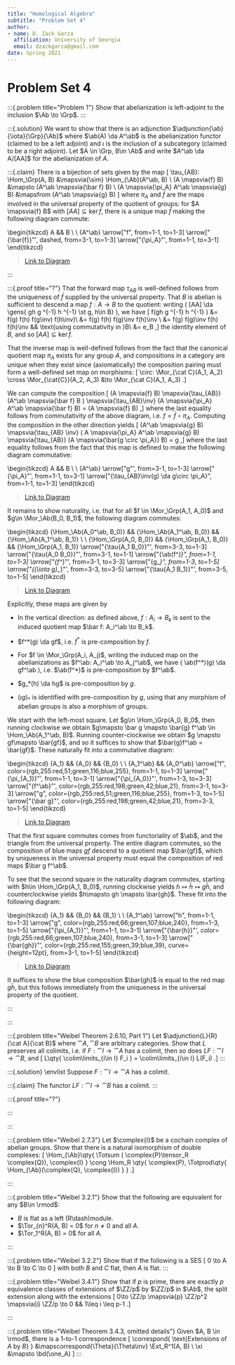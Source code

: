 ```yaml
---
title: "Homological Algebra"
subtitle: "Problem Set 4"
author:
- name: D. Zack Garza
  affiliation: University of Georgia 
  email: dzackgarza@gmail.com 
date: Spring 2021
---
```


# Problem Set 4

:::{.problem title="Problem 1"}
Show that abelianization is left-adjoint to the inclusion $\Ab \to \Grp$.
:::

:::{.solution}
We want to show that there is an adjunction $\adjunction{\ab}{\iota}{\Grp}{\Ab}$ where $\ab(A) \da A^\ab$ is the abelianization functor (claimed to be a left adjoint) and $\iota$ is the inclusion of a subcategory (claimed to be a right adjoint).
Let $A \in \Grp, B\in \Ab$ and write $A^\ab \da A/[AA]$ for the abelianization of $A$. 

:::{.claim}
There is a bijection of sets given by the map
\[
\tau_{AB}: \Hom_\Grp(A, B)
&\mapsvia{\sim} 
\Hom_{\Ab}(A^\ab, B) 
\\
(A \mapsvia{f} B) &\mapsto (A^\ab \mapsvia{\bar f} B) \\
(A \mapsvia{\pi_A} A^\ab \mapsvia{g} B) &\mapsfrom (A^\ab \mapsvia{g} B)
\]
where $\pi_A$ and $\bar f$ are the maps involved in the universal property of the quotient of groups: for $A \mapsvia{f} B$ with $[AA] \subseteq \ker f$, there is a unique map $\bar f$ making the following diagram commute:

\begin{tikzcd}
	A && B \\
	\\
	{A^\ab}
	\arrow["f", from=1-1, to=1-3]
	\arrow["{\bar{f}}"', dashed, from=3-1, to=1-3]
	\arrow["{\pi_A}"', from=1-1, to=3-1]
\end{tikzcd}

> [Link to Diagram](https://q.uiver.app/?q=WzAsMyxbMCwwLCJBIl0sWzAsMiwiQV5cXGFiIl0sWzIsMCwiQiJdLFswLDIsImYiXSxbMSwyLCJcXGJhcntmfSIsMix7InN0eWxlIjp7ImJvZHkiOnsibmFtZSI6ImRhc2hlZCJ9fX1dLFswLDEsIlxccGlfQSIsMl1d)

:::


:::{.proof title="?"}
That the forward map $\tau_{AB}$ is well-defined follows from the uniqueness of $\bar f$ supplied by the universal property. 
That $B$ is abelian is sufficient to descend a map $f:A\to B$ to the quotient: writing \( [AA] \da \gens{ gh g ^{-1} h ^{-1} \st g, h\in B}  \), we have
\[
f(gh g ^{-1} h ^{-1} ) 
&= f(g) f(h) f(g\inv) f(h\inv)\\
&= f(g) f(h) f(g)\inv f(h)\inv \\
&= f(g) f(g)\inv f(h) f(h)\inv && \text{using commutativity in }B\\
&= e_B
,\]
the identity element of $B$, and so $[AA] \subseteq \ker f$.

That the inverse map is well-defined follows from the fact that the canonical quotient map $\pi_A$ exists for any group $A$, and compositions in a category are unique when they exist since (axiomatically) the composition pairing must form a well-defined set map on morphisms:
\[
\circ: \Mor_{\cat C}(A_1, A_2) \cross \Mor_{\cat{C}}(A_2, A_3) &\to \Mor_{\cat C}(A_1, A_3)
.\]

We can compute the composition
\[
(A \mapsvia{f} B) \mapsvia{\tau_{AB}} (A^\ab \mapsvia{\bar f} B ) \mapsvia{\tau_{AB}\inv} (A \mapsvia{\pi_A} A^\ab \mapsvia{\bar f} B) = (A \mapsvia{f} B)
,\]
where the last equality follows from commutativity of the above diagram, i.e. $f = \bar f \circ \pi_A$.
Computing the composition in the other direction yields
\[
(A^\ab \mapsvia{g} B)
\mapsvia{\tau_{AB} \inv} ( A \mapsvia{\pi_A} A^\ab \mapsvia{g} B)
\mapsvia{\tau_{AB}} (A \mapsvia{\bar{g \circ \pi_A}} B)
= g
,\]
where the last equality follows from the fact that this map is defined to make the following diagram commutative:

\begin{tikzcd}
	A && B \\
	\\
	{A^\ab}
	\arrow["g"', from=3-1, to=1-3]
	\arrow["{\pi_A}"', from=1-1, to=3-1]
	\arrow["{\tau_{AB}\inv(g) \da g\circ \pi_A}", from=1-1, to=1-3]
\end{tikzcd}


> [Link to Diagram](https://q.uiver.app/?q=WzAsMyxbMCwwLCJBIl0sWzAsMiwiQV5cXGFiIl0sWzIsMCwiQiJdLFsxLDIsImciLDJdLFswLDEsIlxccGlfQSIsMl0sWzAsMiwiXFx0YXVfe0FCfVxcaW52KGcpIFxcZGEgZ1xcY2lyYyBcXHBpX0EiXV0=)

It remains to show naturality, i.e. that for all $f \in \Mor_\Grp(A_1, A_0)$ and $g\in \Mor_\Ab(B_0, B_1)$, the following diagram commutes:

\begin{tikzcd}
	{\Hom_\Ab(A_0^\ab, B_0)} && {\Hom_\Ab(A_1^\ab, B_0)} && {\Hom_\Ab(A_1^\ab, B_1)} \\
	\\
	{\Hom_\Grp(A_0, B_0)} && {\Hom_\Grp(A_1, B_0)} && {\Hom_\Grp(A_1, B_1)}
	\arrow["{\tau{A_1 B_0}}"', from=3-3, to=1-3]
	\arrow["{\tau{A_0 B_0}}"', from=3-1, to=1-1]
	\arrow["{\ab(f^*)}", from=1-1, to=1-3]
	\arrow["{f^*}"', from=3-1, to=3-3]
	\arrow["{g_*}", from=1-3, to=1-5]
	\arrow["{(\iota g)_*}"', from=3-3, to=3-5]
	\arrow["{\tau{A_1 B_1}}"', from=3-5, to=1-5]
\end{tikzcd}

> [Link to Diagram](https://q.uiver.app/?q=WzAsNixbMCwwLCJcXEhvbV9cXEFiKEFfMF5cXGFiLCBCXzApIl0sWzAsMiwiXFxIb21fXFxHcnAoQV8wLCBCXzApIl0sWzIsMCwiXFxIb21fXFxBYihBXzFeXFxhYiwgQl8wKSJdLFsyLDIsIlxcSG9tX1xcR3JwKEFfMSwgQl8wKSJdLFs0LDAsIlxcSG9tX1xcQWIoQV8xXlxcYWIsIEJfMSkiXSxbNCwyLCJcXEhvbV9cXEdycChBXzEsIEJfMSkiXSxbMywyLCJcXHRhdXtBXzEgQl8wfSIsMl0sWzEsMCwiXFx0YXV7QV8wIEJfMH0iLDJdLFswLDIsIlxcYWIoZl4qKSJdLFsxLDMsImZeKiIsMl0sWzIsNCwiZ18qIl0sWzMsNSwiKFxcaW90YSBnKV8qIiwyXSxbNSw0LCJcXHRhdXtBXzEgQl8xfSIsMl1d)

Explicitly, these maps are given by

- In the vertical direction: as defined above, $f:A_i \to B_k$ is sent to the induced quotient map $\bar f: A_i^\ab \to B_k$.

- $f^*(g) \da gf$, i.e. $f^*$ is pre-composition by $f$.

- For $f \in \Mor_\Grp(A_i, A_j)$, writing the induced map on the abelianizations as $f^\ab: A_i^\ab \to A_j^\ab$, we have \( \ab(f^*)(g) \da gf^\ab \), i.e. $\ab(f^*)$ is pre-composition by $f^\ab$.

- $g_*(h) \da hg$ is pre-composition by $g$.

- $(\iota g)_*$ is identified with pre-composition by $g$, using that any morphism of abelian groups is also a morphism of groups.

We start with the left-most square.
Let $g\in \Hom_\Grp(A_0, B_0$, then running clockwise we obtain $g\mapsto \bar g \mapsto \bar{g} f^\ab \in \Hom_\Ab(A_1^\ab, B)$.
Running counter-clockwise we obtain $g \mapsto gf\mapsto \bar{gf}$, and so it suffices to show that $\bar{g}f^\ab = \bar{gf}$.
These naturally fit into a commutative diagram:

\begin{tikzcd}
	{A_1} && {A_0} && {B_0} \\
	\\
	{A_1^\ab} && {A_0^\ab}
	\arrow["f", color={rgb,255:red,51;green,116;blue,255}, from=1-1, to=1-3]
	\arrow["{\pi_{A_1}}"', from=1-1, to=3-1]
	\arrow["{\pi_{A_0}}"', from=1-3, to=3-3]
	\arrow["{f^\ab}"', color={rgb,255:red,198;green,42;blue,21}, from=3-1, to=3-3]
	\arrow["g", color={rgb,255:red,51;green,116;blue,255}, from=1-3, to=1-5]
	\arrow["{\bar g}"', color={rgb,255:red,198;green,42;blue,21}, from=3-3, to=1-5]
\end{tikzcd}

> [Link to Diagram](https://q.uiver.app/?q=WzAsNSxbMCwwLCJBXzEiXSxbMCwyLCJBXzFeXFxhYiJdLFsyLDAsIkFfMCJdLFsyLDIsIkFfMF5cXGFiIl0sWzQsMCwiQl8wIl0sWzAsMiwiZiIsMCx7ImNvbG91ciI6WzIyMSwxMDAsNjBdfSxbMjIxLDEwMCw2MCwxXV0sWzAsMSwiXFxwaV97QV8xfSIsMl0sWzIsMywiXFxwaV97QV8wfSIsMl0sWzEsMywiZl5cXGFiIiwyLHsiY29sb3VyIjpbNyw4MSw0M119LFs3LDgxLDQzLDFdXSxbMiw0LCJnIiwwLHsiY29sb3VyIjpbMjIxLDEwMCw2MF19LFsyMjEsMTAwLDYwLDFdXSxbMyw0LCJcXGJhciBnIiwyLHsiY29sb3VyIjpbNyw4MSw0M119LFs3LDgxLDQzLDFdXV0=)

That the first square commutes comes from functoriality of $\ab$, and the triangle from the universal property. 
The entire diagram commutes, so the composition of blue maps $gf$ descend to a quotient map $\bar{gf}$, which by uniqueness in the universal property must equal the composition of red maps $\bar g f^\ab$.

To see that the second square in the naturality diagram commutes, starting with $h\in \Hom_\Grp(A_1, B_0)$, running clockwise yields $h \mapsto \bar h \mapsto g\bar{h}$, and counterclockwise yields $h\mapsto gh \mapsto \bar{gh}$.
These fit into the following diagram:

\begin{tikzcd}
	{A_1} && {B_0} && {B_1} \\
	\\
	{A_1^\ab}
	\arrow["h", from=1-1, to=1-3]
	\arrow["g", color={rgb,255:red,66;green,107;blue,240}, from=1-3, to=1-5]
	\arrow["{\pi_{A_1}}"', from=1-1, to=3-1]
	\arrow["{\bar{h}}"', color={rgb,255:red,66;green,107;blue,240}, from=3-1, to=1-3]
	\arrow["{\bar{gh}}"', color={rgb,255:red,155;green,39;blue,39}, curve={height=12pt}, from=3-1, to=1-5]
\end{tikzcd}

> [Link to Diagram](https://q.uiver.app/?q=WzAsNCxbMCwwLCJBXzEiXSxbMCwyLCJBXzFeXFxhYiJdLFsyLDAsIkJfMCJdLFs0LDAsIkJfMSJdLFswLDIsImgiXSxbMiwzLCJnIiwwLHsiY29sb3VyIjpbMjI2LDg1LDYwXX0sWzIyNiw4NSw2MCwxXV0sWzAsMSwiXFxwaV97QV8xfSIsMl0sWzEsMiwiXFxiYXJ7aH0iLDIseyJjb2xvdXIiOlsyMjYsODUsNjBdfSxbMjI2LDg1LDYwLDFdXSxbMSwzLCJcXGJhcntnaH0iLDIseyJjdXJ2ZSI6MiwiY29sb3VyIjpbMCw2MCwzOF19LFswLDYwLDM4LDFdXV0=)

It suffices to show the blue composition $\bar{gh}$ is equal to the red map $g\bar{h}$, but this follows immediately from the uniqueness in the universal property of the quotient.

:::


:::

:::{.problem title="Weibel Theorem 2.6.10, Part 1"}
Let $\adjunction{L}{R}{\cat A}{\cat B}$ where $\cat{A}, \cat{B}$ are arbitrary categories.
Show that $L$ preserves all colimits, i.e. if $F: \cat I\to \cat A$ has a colimit, then so does $LF: \cat I \to \cat B$, and
\[
L\qty{ \colim\limits_{i\in I} F_i } = \colim\limits_{i\in I} L(F_i)
.\]
:::


:::{.solution}
\envlist
Suppose $F: \cat{I} \to \cat{A}$ has a colimit.

:::{.claim}
The functor $LF: \cat{I} \to \cat{B}$ has a colimit.
:::


:::{.proof title="?"}

:::


:::


:::{.problem title="Weibel 2.7.3"}
Let $\complex{I}$ be a cochain complex of abelian groups.
Show that there is a natural isomorphism of double complexes:
\[
\Hom_{\Ab}\qty{ \Totsum ( \complex{P}\tensor_R \complex{Q}), \complex{I} }
\cong
\Hom_R \qty{ \complex{P}, \Totprod\qty{ \Hom_{\Ab}(\complex{Q}, \complex{I}) }  } 
.\]

:::

:::{.problem title="Weibel 3.2.1"}
Show that the following are equivalent for any $B\in \rmod$:

- $B$ is flat as a left \(R\dash\)module.
- $\Tor_{n}^R(A, B) = 0$ for $n\neq 0$ and all $A$.
- $\Tor_1^R(A, B) = 0$ for all $A$.

:::

:::{.problem title="Weibel 3.2.2"}
Show that if the following is a SES
\[
0 \to A \to B \to C \to 0
\]
with both $B$ and $C$ flat, then $A$ is flat.
:::

:::{.problem title="Weibel 3.4.1"}
Show that if $p$ is prime, there are exactly $p$ equivalence classes of extensions of $\ZZ/p$ by $\ZZ/p$ in $\Ab$, the split extension along with the extensions 
\[
0\to \ZZ/p \mapsvia{p} \ZZ/p^2 \mapsvia{i} \ZZ/p \to 0 && 1\leq i \leq p-1
.\]


:::

:::{.problem title="Weibel Theorem 3.4.3, omitted details"}
Given $A, B \in \rmod$, there is a 1-to-1 correspondence 
\[
\correspond{
  \text{Extensions of $A$ by $B$}
}
&\mapscorrespond{\Theta}{\Theta\inv}
\Ext_R^1(A, B) \\
\xi &\mapsto \bd(\one_A)
\]
:::




